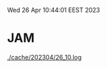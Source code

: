 Wed 26 Apr 10:44:01 EEST 2023
# JAM
<a href='./cache/202304/26_10.log'>./cache/202304/26_10.log</a>
